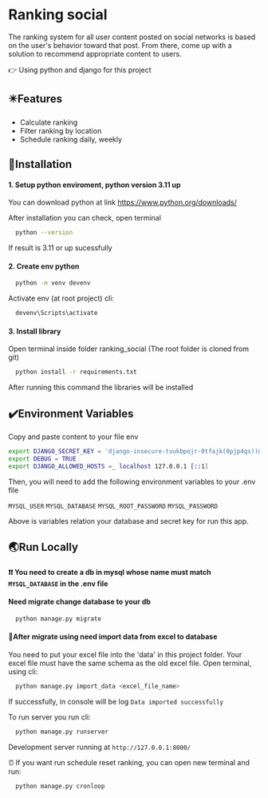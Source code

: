 # Ranking social

The ranking system for all user content posted on social networks is based on the user's behavior toward that post. From there, come up with a solution to recommend appropriate content to users.

👉 Using python and django for this project

## ✴️Features

- Calculate ranking
- Filter ranking by location
- Schedule ranking daily, weekly

## 🔧Installation

#### 1. Setup python enviroment, python version 3.11 up

You can download python at link https://www.python.org/downloads/

After installation you can check, open terminal

```bash
  python --version
```

If result is 3.11 or up sucessfully

#### 2. Create env python

```bash
  python -m venv devenv
```

Activate env (at root project) cli:

```bash
  devenv\Scripts\activate
```

#### 3. Install library

Open terminal inside folder ranking_social (The root folder is cloned from git)

```bash
  python install -r requirements.txt
```

After running this command the libraries will be installed

## ✔️Environment Variables

Copy and paste content to your file env

```bash
export DJANGO_SECRET_KEY = 'django-insecure-tvukbpojr-0tfajk(0pjp4qs))@66$pal6asr2(_42+a0kt-a+'
export DEBUG = TRUE
export DJANGO_ALLOWED_HOSTS =_ localhost 127.0.0.1 [::1]
```

Then, you will need to add the following environment variables to your .env file

`MYSQL_USER`
`MYSQL_DATABASE`
`MYSQL_ROOT_PASSWORD`
`MYSQL_PASSWORD`

Above is variables relation your database and secret key for run this app.

## 🌏Run Locally

#### ❗❗ You need to create a db in mysql whose name must match `MYSQL_DATABASE` in the .env file

#### Need migrate change database to your db

```bash
  python manage.py migrate
```

#### 📜After migrate using need import data from excel to database

You need to put your excel file into the 'data' in this project folder. Your excel file must have the same schema as the old excel file.
Open terminal, using cli:

```bash
  python manage.py import_data <excel_file_name>
```

If successfully, in console will be log `Data imported successfully`

To run server you run cli:

```bash
  python manage.py runserver
```

Development server running at `http://127.0.0.1:8000/`

⏰ If you want run schedule reset ranking, you can open new terminal and run:

```bash
  python manage.py cronloop
```
